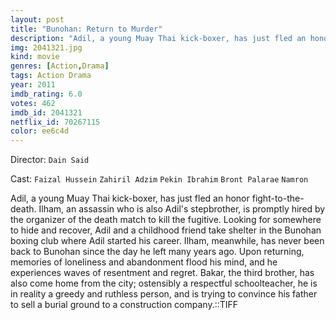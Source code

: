 ```yaml
---
layout: post
title: "Bunohan: Return to Murder"
description: "Adil, a young Muay Thai kick-boxer, has just fled an honor fight-to-the-death. Ilham, an assassin who is also Adil's stepbrother, is promptly hired by the organizer of the death match to kill the fugitive. Looking for somewhere to hide and recover, Adil and a childhood friend take shelter in the Bunohan boxing club where Adil started his career. Ilham, meanwhile, has never been back to Bunohan since the day he left many years ago. Upon returning, memo.."
img: 2041321.jpg
kind: movie
genres: [Action,Drama]
tags: Action Drama 
year: 2011
imdb_rating: 6.0
votes: 462
imdb_id: 2041321
netflix_id: 70267115
color: ee6c4d
---
```

Director: `Dain Said`  

Cast: `Faizal Hussein` `Zahiril Adzim` `Pekin Ibrahim` `Bront Palarae` `Namron` 

Adil, a young Muay Thai kick-boxer, has just fled an honor fight-to-the-death. Ilham, an assassin who is also Adil's stepbrother, is promptly hired by the organizer of the death match to kill the fugitive. Looking for somewhere to hide and recover, Adil and a childhood friend take shelter in the Bunohan boxing club where Adil started his career. Ilham, meanwhile, has never been back to Bunohan since the day he left many years ago. Upon returning, memories of loneliness and abandonment flood his mind, and he experiences waves of resentment and regret. Bakar, the third brother, has also come home from the city; ostensibly a respectful schoolteacher, he is in reality a greedy and ruthless person, and is trying to convince his father to sell a burial ground to a construction company.::TIFF